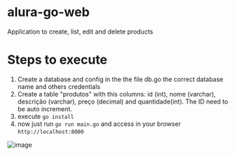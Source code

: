 # alura-go-web
Application to create, list, edit and delete products

# Steps to execute

1. Create a database and config in the the file db.go the correct database name and others credentials
2. Create a table "produtos" with this columns: id (int), nome (varchar), descrição (varchar), preço (decimal) and quantidade(int). The ID need to be auto increment.
3. execute `go install`
4. now just run `go run main.go` and access in your browser `http://localhost:8000` 

![image](https://user-images.githubusercontent.com/5348632/166618343-134464b7-1b32-4f40-929b-15cbe131e7ed.png)
